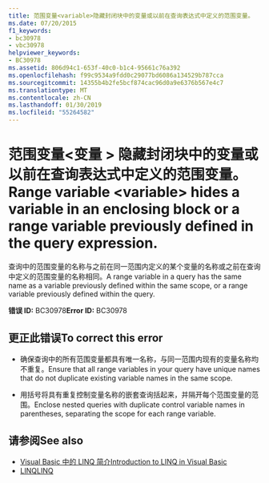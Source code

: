 ```yaml
---
title: 范围变量<variable>隐藏封闭块中的变量或以前在查询表达式中定义的范围变量。
ms.date: 07/20/2015
f1_keywords:
- bc30978
- vbc30978
helpviewer_keywords:
- BC30978
ms.assetid: 806d94c1-653f-40c0-b1c4-95661c76a392
ms.openlocfilehash: f99c9534a9fdd0c29077bd6086a134529b787cca
ms.sourcegitcommit: 14355b4b2fe5bcf874cac96d0a9e6376b567e4c7
ms.translationtype: MT
ms.contentlocale: zh-CN
ms.lasthandoff: 01/30/2019
ms.locfileid: "55264582"
---
```

# <a name="range-variable-variable-hides-a-variable-in-an-enclosing-block-or-a-range-variable-previously-defined-in-the-query-expression"></a><span data-ttu-id="0cca7-102">范围变量\<变量 > 隐藏封闭块中的变量或以前在查询表达式中定义的范围变量。</span><span class="sxs-lookup"><span data-stu-id="0cca7-102">Range variable \<variable> hides a variable in an enclosing block or a range variable previously defined in the query expression.</span></span>
<span data-ttu-id="0cca7-103">查询中的范围变量的名称与之前在同一范围内定义的某个变量的名称或之前在查询中定义的范围变量的名称相同。</span><span class="sxs-lookup"><span data-stu-id="0cca7-103">A range variable in a query has the same name as a variable previously defined within the same scope, or a range variable previously defined within the query.</span></span>  
  
 <span data-ttu-id="0cca7-104">**错误 ID:** BC30978</span><span class="sxs-lookup"><span data-stu-id="0cca7-104">**Error ID:** BC30978</span></span>  
  
## <a name="to-correct-this-error"></a><span data-ttu-id="0cca7-105">更正此错误</span><span class="sxs-lookup"><span data-stu-id="0cca7-105">To correct this error</span></span>  
  
-   <span data-ttu-id="0cca7-106">确保查询中的所有范围变量都具有唯一名称，与同一范围内现有的变量名称均不重复。</span><span class="sxs-lookup"><span data-stu-id="0cca7-106">Ensure that all range variables in your query have unique names that do not duplicate existing variable names in the same scope.</span></span>  
  
-   <span data-ttu-id="0cca7-107">用括号将具有重复控制变量名称的嵌套查询括起来，并隔开每个范围变量的范围。</span><span class="sxs-lookup"><span data-stu-id="0cca7-107">Enclose nested queries with duplicate control variable names in parentheses, separating the scope for each range variable.</span></span>  
  
## <a name="see-also"></a><span data-ttu-id="0cca7-108">请参阅</span><span class="sxs-lookup"><span data-stu-id="0cca7-108">See also</span></span>
- [<span data-ttu-id="0cca7-109">Visual Basic 中的 LINQ 简介</span><span class="sxs-lookup"><span data-stu-id="0cca7-109">Introduction to LINQ in Visual Basic</span></span>](../../visual-basic/programming-guide/language-features/linq/introduction-to-linq.md)
- [<span data-ttu-id="0cca7-110">LINQ</span><span class="sxs-lookup"><span data-stu-id="0cca7-110">LINQ</span></span>](../../visual-basic/programming-guide/language-features/linq/index.md)
